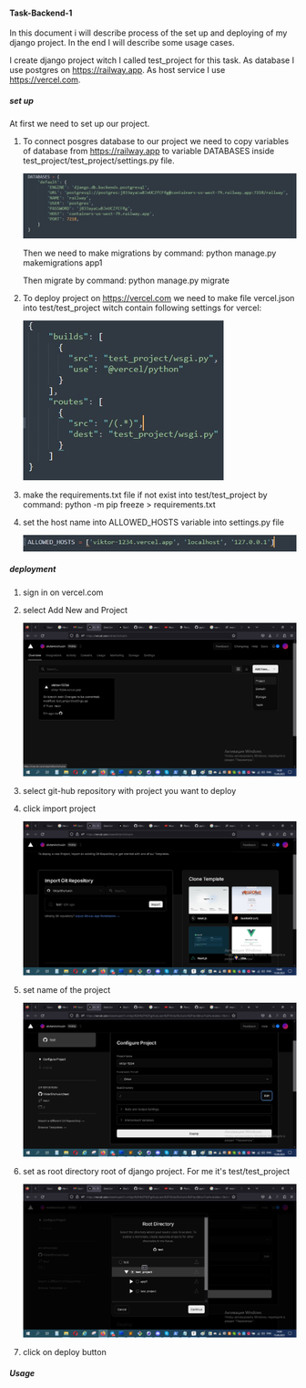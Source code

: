#### Task-Backend-1

In this document i will describe process of the set up and deploying  of my django project. In the end I will describe some usage cases. 

I create django project witch I called test_project for this task. As database I use postgres on https://railway.app. As host service I use https://vercel.com. 

##### set up 

At first we need to set up our project. 

1. To connect  posgres database to our project we need to copy variables of database from  https://railway.app to variable DATABASES inside test_project/test_project/settings.py file. 

   ![](/images/DATABASES_variable.jpg)

   Then we need to make migrations by command: python manage.py makemigrations app1

   Then migrate by command: python manage.py migrate

   

    

2. To deploy project on https://vercel.com we need to make file vercel.json into test/test_project  witch contain following settings for vercel: 

   ![](/images/json_for_vercel.jpg)

   

3. make the requirements.txt file if not exist into test/test_project by command: python -m pip freeze > requirements.txt

4. set the host name into ALLOWED_HOSTS variable into settings.py file 

   ![](/images/ALLOWED_HOSTS_variable.jpg)

   

   
##### deployment 

1.  sign in on vercel.com

2. select Add New and Project

   ![](/images/vercel_1.jpg)

   

3. select git-hub repository with project you want to deploy 

4. click import project 

   ![](/images/vercel_import.jpg)

   

5. set name of the project 

   ![](/images/vercel_name.jpg)

   

6. set as root directory  root of django project. For me it's test/test_project

   ![](/images/vercel_root.jpg)

   

7. click on deploy button

##### Usage 

   